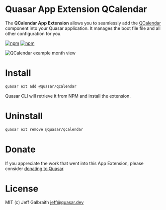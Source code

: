 # Quasar App Extension QCalendar

The **QCalendar App Extension** allows you to seamlessly add the [QCalendar](../ui) component into your Quasar application. It manages the boot file file and all other configuration for you.

[![npm](https://img.shields.io/npm/v/@quasar/quasar-app-extension-qcalendar.svg?label=quasar-app-extension-qcalendar)](https://www.npmjs.com/package/quasar-app-extension-qcelendar)
[![npm](https://img.shields.io/npm/dt/@quasar/quasar-app-extension-qcalendar.svg)](https://www.npmjs.com/package/@quasar/quasar-app-extension-qcalendar)

![QCalendar example month view](https://raw.githubusercontent.com/quasarframework/quasar-ui-qcalendar/dev/demo/src/statics/qcalendar-month-view.png)

# Install
```bash
quasar ext add @quasar/qcalendar
```
Quasar CLI will retrieve it from NPM and install the extension.

# Uninstall
```bash
quasar ext remove @quasar/qcalendar
```

# Donate
If you appreciate the work that went into this App Extension, please consider [donating to Quasar](https://donate.quasar.dev).

# License
MIT (c) Jeff Galbraith <jeff@quasar.dev>
